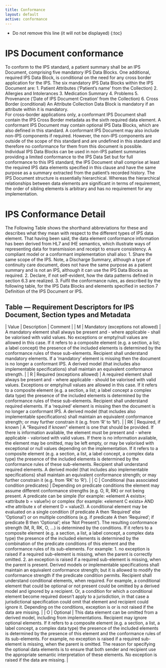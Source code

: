 ```yaml
---
title: Conformance
layout: default
active: conformance
---
```


<!-- {:.no_toc} -->

<!-- TOC  the css styling for this is \pages\assets\css\project.css under 'markdown-toc'-->

* Do not remove this line (it will not be displayed)
{:toc}

# IPS Document conformance

<div>
To conform to the IPS standard, a patient summary shall be an IPS Document, comprising five mandatory IPS Data Blocks. One additional, required IPS Data Block, is conditional on the need for any cross border application for the IPS. The six mandatory IPS Data Blocks within the IPS Document are:
1.	Patient Attributes	(‘Patient’s name’ from the Collection)
2.	Allergies and Intolerances	
3.	Medication Summary	
4.	Problems	
5.	Provenance	(‘Date of IPS Document Creation’ from the Collection)
6.	Cross Border (conditional)	
An Attribute Collection Data Block is mandatory if an attribute within it is mandatory.
</div>
<div>
For cross-border applications only, a conformant IPS Document shall contain the IPS Cross Border metadata as the sixth required data element.
A conformant IPS Document may contain optional IPS Data Blocks, which are also defined in this standard.
A conformant IPS Document may also include non-IPS components if required.  However, the non-IPS components are outside of the scope of this standard and are undefined in this standard and therefore no conformance for them from this document is possible.
Individual IPS Data Blocks can be used in non-IPS patient summaries providing a limited conformance to the IPS Data Set but for full conformance to this IPS standard, the IPS Document shall comprise at least the required IPS data elements specified in this clause and have the same purpose as a summary extracted from the patient’s recorded history.
The IPS Document structure is essentially hierarchical.  Whereas the hierarchical relationships between data elements are significant in terms of requirement, the order of sibling elements is arbitrary and has no requirement for any implementation.
</div>

# IPS Conformance Detail
<div>
The Following Table shows the shorthand abbreviations for these and describes what they mean with respect to the different types of IPS data element.   That having been said, the data element conformance information has been derived from HL7 and IHE semantics, which illustrate ways of representing data for transmission and receipt to ensure consistency.
A compliant model or a conformant implementation shall also:
1.	Share the same scope of the IPS. Note, a Discharge Summary, although a type of continuity care document, does not have the same purpose as a patient summary and is not an IPS, although it can use the IPS Data Blocks as required.
2.	Declare, if not self-evident, how the data patterns defined in section 6.3 are realized.
3.	Fulfil the conformance rules, as described by the following table, for the IPS Data Blocks and elements specified in section 7 Definition of the IPS Document or IPS.
</div>

## Table — Requirement Descriptors for IPS Document, Section types and Metadata

| Value | Description | Comment |
| M | Mandatory (exceptions not allowed) | A mandatory element shall always be present and - where applicable - shall be valorised with valid values. No exceptions or empty/null values are allowed in this case. If it refers to a composite element (e.g. a section, a list; a label concept) the presence of the included elements is determined by the conformance rules of these sub-elements. Recipient shall understand mandatory elements. If a ‘mandatory’ element is missing then the document is no longer a conformant IPS. A derived model (that includes also implementable specifications) shall maintain an equivalent conformance strength. |
| R | Required (exceptions allowed) | A required element shall always be present and - where applicable - should be valorised with valid values. Exceptions or empty/null values are allowed in this case. If it refers to a composite element (e.g. a section, a list; a label concept a complex data type) the presence of the included elements is determined by the conformance rules of these sub-elements. Recipient shall understand required elements. If a ‘required’ element is missing then the document is no longer a conformant IPS. A derived model (that includes also implementable specifications) shall maintain an equivalent conformance strength; or may further constrain it (e.g. from ‘R’ to ‘M’). |
| RK | Required, if known | A “Required if known” element is one that should be provided. If there is information available, the element must be present and - where applicable - valorised with valid values. If there is no information available, the element may be omitted, may be left empty, or may be valorised with exceptional or null values depending on the implementation. If it refers to a composite element (e.g. a section, a list, a label concept, a complex data type) the presence of the included elements is determined by the conformance rules of these sub-elements. Recipient shall understand required elements. A derived model (that includes also implementable specifications) shall maintain an equivalent conformance strength; or may further constrain it (e.g. from ‘RK’ to ‘R’). |
| C | Conditional (has associated condition predicates) | Depending on predicate conditions the element may assume different conformance strengths (e.g. O, R, RK) or not being present. A predicate can be simple (for example: «element A exists»; «attribute b = value1») or complex (for example: «element C exists» AND «the attribute x of element D = value2). A conditional element may be evaluated on a single condition (if predicate A then ‘Required’ else ‘Optional’) or on multiple conditions (e.g. if predicate A then ‘Required’; if predicate B then ‘Optional’; else ‘Not Present’). The resulting conformance strength (M, R, RK, O, ...) is determined by the conditions. If it refers to a composite element (e.g. a section, a list, a label concept, a complex data type) the presence of the included elements is determined by the combination of the predicate conditions of this element and the conformance rules of its sub-elements. For example: 1.	no exception is raised if a required sub-element is missing, when the parent is correctly omitted. 2.	an exception is raised if a required sub-element is missing, when the parent is present. Derived models or implementable specifications shall maintain an equivalent conformance strength; but it is allowed to modify the conformance strength if the predicate condition permits. Recipient shall understand conditional elements, when required. For example, a conditional element that could be optional or not present could be omitted by a derived model and ignored by a recipient. Or, a condition for which a conditional element become required doesn’t apply to a jurisdiction, in that case a jurisdictional specification could omit that element and recipient could ignore it. Depending on the conditions, exception is or is not raised if the data are missing. |
| O | Optional | This data element can be omitted from a derived model, including from implementations. Recipient may ignore optional elements. If it refers to a composite element (e.g. a section, a list, a label concept, a complex data type) the presence of the included elements is determined by the presence of this element and the conformance rules of its sub-elements. For example, no exception is raised if a required sub-element is missing, when the parent is omitted. The reason for specifying the optional data elements is to ensure that both sender and recipient use the appropriate semantic interpretation of these elements. No exception is raised if the data are missing. |


